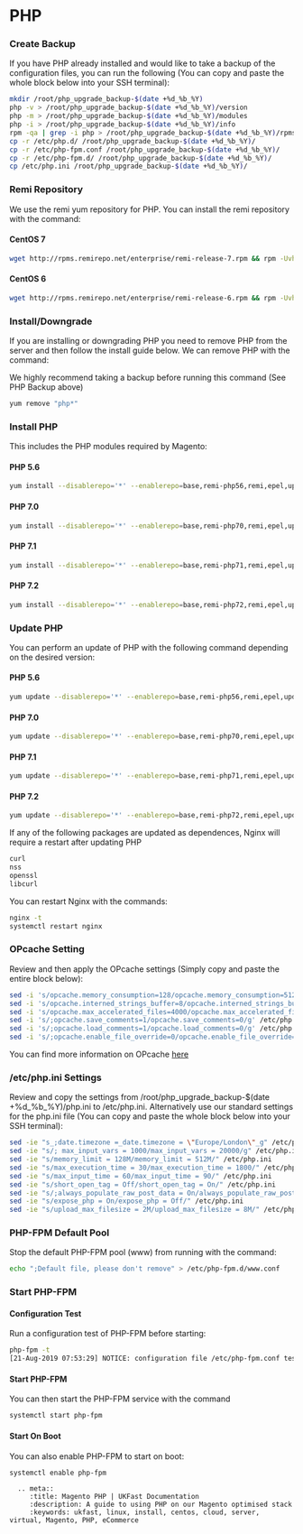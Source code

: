 # PHP

### Create Backup
If you have PHP already installed and would like to take a backup of the configuration files, you can run the following (You can copy and paste the whole block below into your SSH terminal):

```bash
mkdir /root/php_upgrade_backup-$(date +%d_%b_%Y)
php -v > /root/php_upgrade_backup-$(date +%d_%b_%Y)/version
php -m > /root/php_upgrade_backup-$(date +%d_%b_%Y)/modules
php -i > /root/php_upgrade_backup-$(date +%d_%b_%Y)/info
rpm -qa | grep -i php > /root/php_upgrade_backup-$(date +%d_%b_%Y)/rpms
cp -r /etc/php.d/ /root/php_upgrade_backup-$(date +%d_%b_%Y)/
cp -r /etc/php-fpm.conf /root/php_upgrade_backup-$(date +%d_%b_%Y)/
cp -r /etc/php-fpm.d/ /root/php_upgrade_backup-$(date +%d_%b_%Y)/
cp /etc/php.ini /root/php_upgrade_backup-$(date +%d_%b_%Y)/
```

### Remi Repository
We use the remi yum repository for PHP. You can install the remi repository with the command:

#### CentOS 7
```bash
wget http://rpms.remirepo.net/enterprise/remi-release-7.rpm && rpm -Uvh remi-release-7.rpm && rm -f remi-release-7.rpm
```

#### CentOS 6
```bash
wget http://rpms.remirepo.net/enterprise/remi-release-6.rpm && rpm -Uvh remi-release-6.rpm && rm -f remi-release-6.rpm
```

### Install/Downgrade
If you are installing or downgrading PHP you need to remove PHP from the server and then follow the install guide below. We can remove PHP with the command:

We highly recommend taking a backup before running this command (See PHP Backup above)

```bash
yum remove "php*"
```

### Install PHP
This includes the PHP modules required by Magento:

#### PHP 5.6
```bash
yum install --disablerepo='*' --enablerepo=base,remi-php56,remi,epel,updates php php-pdo php-mysqlnd php-opcache php-xml php-mcrypt php-gd php-devel php-mysql php-intl php-mbstring php-bcmath php-json php-iconv php-pecl-redis php-fpm php-zip php-soap 
```
#### PHP 7.0
```bash
yum install --disablerepo='*' --enablerepo=base,remi-php70,remi,epel,updates php php-pdo php-mysqlnd php-opcache php-xml php-mcrypt php-gd php-devel php-mysql php-intl php-mbstring php-bcmath php-json php-iconv php-pecl-redis php-fpm php-zip php-soap 
```
#### PHP 7.1
```bash
yum install --disablerepo='*' --enablerepo=base,remi-php71,remi,epel,updates php php-pdo php-mysqlnd php-opcache php-xml php-mcrypt php-gd php-devel php-mysql php-intl php-mbstring php-bcmath php-json php-iconv php-pecl-redis php-fpm php-zip php-soap 
```
#### PHP 7.2
```bash
yum install --disablerepo='*' --enablerepo=base,remi-php72,remi,epel,updates php php-pdo php-mysqlnd php-opcache php-xml php-pecl-mcrypt php-gd php-devel php-intl php-mbstring php-bcmath php-json php-iconv php-pecl-redis php-fpm php-zip php-soap 
```

### Update PHP
You can perform an update of PHP with the following command depending on the desired version:

#### PHP 5.6
```bash
yum update --disablerepo='*' --enablerepo=base,remi-php56,remi,epel,updates 'php-*' 
```

#### PHP 7.0
```bash
yum update --disablerepo='*' --enablerepo=base,remi-php70,remi,epel,updates 'php-*' 
```

#### PHP 7.1
```bash
yum update --disablerepo='*' --enablerepo=base,remi-php71,remi,epel,updates 'php-*' 
```
#### PHP 7.2
```bash
yum update --disablerepo='*' --enablerepo=base,remi-php72,remi,epel,updates 'php-*' 
```

If any of the following packages are updated as dependences, Nginx will require a restart after updating PHP

```bash
curl 
nss 
openssl 
libcurl
```

You can restart Nginx with the commands:

```bash
nginx -t
systemctl restart nginx
```

### OPcache Setting
Review and then apply the OPcache settings (Simply copy and paste the entire block below):
```bash
sed -i 's/opcache.memory_consumption=128/opcache.memory_consumption=512/g' /etc/php.d/*opcache.ini
sed -i 's/opcache.interned_strings_buffer=8/opcache.interned_strings_buffer=12/g' /etc/php.d/*opcache.ini
sed -i 's/opcache.max_accelerated_files=4000/opcache.max_accelerated_files=60000/g' /etc/php.d/*opcache.ini
sed -i 's/;opcache.save_comments=1/opcache.save_comments=0/g' /etc/php.d/*opcache.ini
sed -i 's/;opcache.load_comments=1/opcache.load_comments=0/g' /etc/php.d/*opcache.ini
sed -i 's/;opcache.enable_file_override=0/opcache.enable_file_override=1/g' /etc/php.d/*opcache.ini
```

You can find more information on OPcache [here](https://docs.ukfast.co.uk/ecommercestacks/magento/magento1/opcache/opcache.html#stack-opcache-settings)

### /etc/php.ini Settings
Review and copy the settings from /root/php_upgrade_backup-$(date +%d_%b_%Y)/php.ini to /etc/php.ini. Alternatively use our standard settings for the php.ini file (You can copy and paste the whole block below into your SSH terminal):

```bash
sed -ie "s_;date.timezone =_date.timezone = \"Europe/London\"_g" /etc/php.ini
sed -ie "s/; max_input_vars = 1000/max_input_vars = 20000/g" /etc/php.ini
sed -ie "s/memory_limit = 128M/memory_limit = 512M/" /etc/php.ini
sed -ie "s/max_execution_time = 30/max_execution_time = 1800/" /etc/php.ini
sed -ie "s/max_input_time = 60/max_input_time = 90/" /etc/php.ini
sed -ie "s/short_open_tag = Off/short_open_tag = On/" /etc/php.ini
sed -ie "s/;always_populate_raw_post_data = On/always_populate_raw_post_data = -1/" /etc/php.ini
sed -ie "s/expose_php = On/expose_php = Off/" /etc/php.ini
sed -ie "s/upload_max_filesize = 2M/upload_max_filesize = 8M/" /etc/php.ini
```

### PHP-FPM Default Pool
Stop the default PHP-FPM pool (www) from running with the command:
```bash
echo ";Default file, please don't remove" > /etc/php-fpm.d/www.conf
```

### Start PHP-FPM
#### Configuration Test
Run a configuration test of PHP-FPM before starting:
```bash
php-fpm -t
[21-Aug-2019 07:53:29] NOTICE: configuration file /etc/php-fpm.conf test is successful
```
#### Start PHP-FPM
You can then start the PHP-FPM service with the command
```bash
systemctl start php-fpm
```
#### Start On Boot
You can also enable PHP-FPM to start on boot:
```bash
systemctl enable php-fpm
```

```eval_rst
  .. meta::
     :title: Magento PHP | UKFast Documentation
     :description: A guide to using PHP on our Magento optimised stack
     :keywords: ukfast, linux, install, centos, cloud, server, virtual, Magento, PHP, eCommerce

